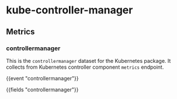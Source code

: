 # kube-controller-manager

## Metrics

### controllermanager

This is the `controllermanager` dataset for the Kubernetes package. It collects from
Kubernetes controller component `metrics` endpoint.

{{event "controllermanager"}}

{{fields "controllermanager"}}